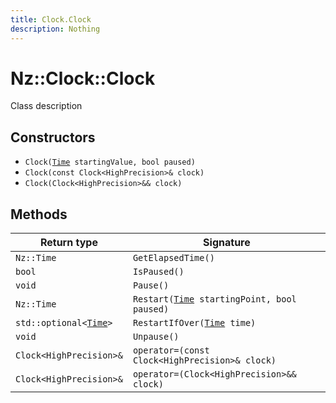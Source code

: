 ```yaml
---
title: Clock.Clock
description: Nothing
---
```


# Nz::Clock::Clock

Class description

## Constructors

- `Clock(`[`Time`](documentation/generated/Core/Time.md)` startingValue, bool paused)`
- `Clock(const Clock<HighPrecision>& clock)`
- `Clock(Clock<HighPrecision>&& clock)`

## Methods

| Return type | Signature |
| ----------- | --------- |
| `Nz::Time` | `GetElapsedTime()` |
| `bool` | `IsPaused()` |
| `void` | `Pause()` |
| `Nz::Time` | `Restart(`[`Time`](documentation/generated/Core/Time.md)` startingPoint, bool paused)` |
| `std::optional<`[`Time`](documentation/generated/Core/Time.md)`>` | `RestartIfOver(`[`Time`](documentation/generated/Core/Time.md)` time)` |
| `void` | `Unpause()` |
| `Clock<HighPrecision>&` | `operator=(const Clock<HighPrecision>& clock)` |
| `Clock<HighPrecision>&` | `operator=(Clock<HighPrecision>&& clock)` |
